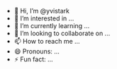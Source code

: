 - 👋 Hi, I’m @yvistark
- 👀 I’m interested in ...
- 🌱 I’m currently learning ...
- 💞️ I’m looking to collaborate on ...
- 📫 How to reach me ...
- 😄 Pronouns: ...
- ⚡ Fun fact: ...

<!---
yvistark/yvistark is a ✨ special ✨ repository because its `README.md` (this file) appears on your GitHub profile.
You can click the Preview link to take a look at your changes.
--->
